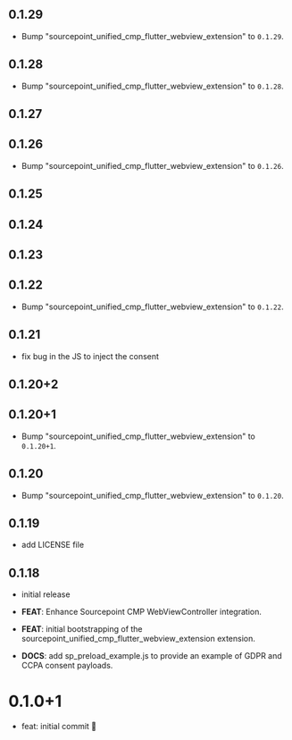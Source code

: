 ## 0.1.29

 - Bump "sourcepoint_unified_cmp_flutter_webview_extension" to `0.1.29`.

## 0.1.28

 - Bump "sourcepoint_unified_cmp_flutter_webview_extension" to `0.1.28`.

## 0.1.27

## 0.1.26

 - Bump "sourcepoint_unified_cmp_flutter_webview_extension" to `0.1.26`.

## 0.1.25

## 0.1.24

## 0.1.23

## 0.1.22

 - Bump "sourcepoint_unified_cmp_flutter_webview_extension" to `0.1.22`.

## 0.1.21

 - fix bug in the JS to inject the consent

## 0.1.20+2

## 0.1.20+1

 - Bump "sourcepoint_unified_cmp_flutter_webview_extension" to `0.1.20+1`.

## 0.1.20

 - Bump "sourcepoint_unified_cmp_flutter_webview_extension" to `0.1.20`.

## 0.1.19

 - add LICENSE file

## 0.1.18

 - initial release

 - **FEAT**: Enhance Sourcepoint CMP WebViewController integration.
 - **FEAT**: initial bootstrapping of the sourcepoint_unified_cmp_flutter_webview_extension extension.
 - **DOCS**: add sp_preload_example.js to provide an example of GDPR and CCPA consent payloads.

# 0.1.0+1

- feat: initial commit 🎉
